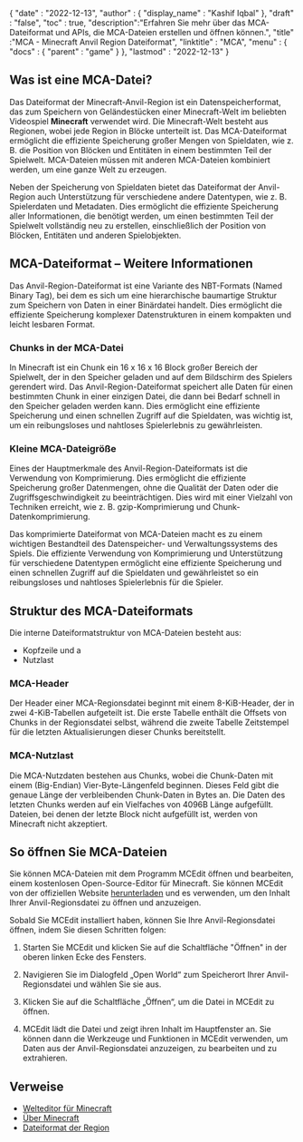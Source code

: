 {
  "date" : "2022-12-13",
  "author" : {
    "display_name" : "Kashif Iqbal"
},
  "draft" : "false",
  "toc" : true,
  "description":"Erfahren Sie mehr über das MCA-Dateiformat und APIs, die MCA-Dateien erstellen und öffnen können.",
  "title" :"MCA - Minecraft Anvil Region Dateiformat",
  "linktitle" : "MCA",
  "menu" : {
    "docs" : {
      "parent" : "game"
}
},
  "lastmod" : "2022-12-13"
}

## Was ist eine MCA-Datei?

Das Dateiformat der Minecraft-Anvil-Region ist ein Datenspeicherformat, das zum Speichern von Geländestücken einer Minecraft-Welt im beliebten Videospiel **Minecraft** verwendet wird. Die Minecraft-Welt besteht aus Regionen, wobei jede Region in Blöcke unterteilt ist. Das MCA-Dateiformat ermöglicht die effiziente Speicherung großer Mengen von Spieldaten, wie z. B. die Position von Blöcken und Entitäten in einem bestimmten Teil der Spielwelt. MCA-Dateien müssen mit anderen MCA-Dateien kombiniert werden, um eine ganze Welt zu erzeugen.

Neben der Speicherung von Spieldaten bietet das Dateiformat der Anvil-Region auch Unterstützung für verschiedene andere Datentypen, wie z. B. Spielerdaten und Metadaten. Dies ermöglicht die effiziente Speicherung aller Informationen, die benötigt werden, um einen bestimmten Teil der Spielwelt vollständig neu zu erstellen, einschließlich der Position von Blöcken, Entitäten und anderen Spielobjekten.

## MCA-Dateiformat – Weitere Informationen

Das Anvil-Region-Dateiformat ist eine Variante des NBT-Formats (Named Binary Tag), bei dem es sich um eine hierarchische baumartige Struktur zum Speichern von Daten in einer Binärdatei handelt. Dies ermöglicht die effiziente Speicherung komplexer Datenstrukturen in einem kompakten und leicht lesbaren Format.

### Chunks in der MCA-Datei

In Minecraft ist ein Chunk ein 16 x 16 x 16 Block großer Bereich der Spielwelt, der in den Speicher geladen und auf dem Bildschirm des Spielers gerendert wird. Das Anvil-Region-Dateiformat speichert alle Daten für einen bestimmten Chunk in einer einzigen Datei, die dann bei Bedarf schnell in den Speicher geladen werden kann. Dies ermöglicht eine effiziente Speicherung und einen schnellen Zugriff auf die Spieldaten, was wichtig ist, um ein reibungsloses und nahtloses Spielerlebnis zu gewährleisten.

### Kleine MCA-Dateigröße

Eines der Hauptmerkmale des Anvil-Region-Dateiformats ist die Verwendung von Komprimierung. Dies ermöglicht die effiziente Speicherung großer Datenmengen, ohne die Qualität der Daten oder die Zugriffsgeschwindigkeit zu beeinträchtigen. Dies wird mit einer Vielzahl von Techniken erreicht, wie z. B. gzip-Komprimierung und Chunk-Datenkomprimierung.

Das komprimierte Dateiformat von MCA-Dateien macht es zu einem wichtigen Bestandteil des Datenspeicher- und Verwaltungssystems des Spiels. Die effiziente Verwendung von Komprimierung und Unterstützung für verschiedene Datentypen ermöglicht eine effiziente Speicherung und einen schnellen Zugriff auf die Spieldaten und gewährleistet so ein reibungsloses und nahtloses Spielerlebnis für die Spieler.

## Struktur des MCA-Dateiformats

Die interne Dateiformatstruktur von MCA-Dateien besteht aus:
* Kopfzeile und a
* Nutzlast

### MCA-Header

Der Header einer MCA-Regionsdatei beginnt mit einem 8-KiB-Header, der in zwei 4-KiB-Tabellen aufgeteilt ist. Die erste Tabelle enthält die Offsets von Chunks in der Regionsdatei selbst, während die zweite Tabelle Zeitstempel für die letzten Aktualisierungen dieser Chunks bereitstellt.

### MCA-Nutzlast

Die MCA-Nutzdaten bestehen aus Chunks, wobei die Chunk-Daten mit einem (Big-Endian) Vier-Byte-Längenfeld beginnen. Dieses Feld gibt die genaue Länge der verbleibenden Chunk-Daten in Bytes an. Die Daten des letzten Chunks werden auf ein Vielfaches von 4096B Länge aufgefüllt. Dateien, bei denen der letzte Block nicht aufgefüllt ist, werden von Minecraft nicht akzeptiert.

## So öffnen Sie MCA-Dateien

Sie können MCA-Dateien mit dem Programm MCEdit öffnen und bearbeiten, einem kostenlosen Open-Source-Editor für Minecraft. Sie können MCEdit von der offiziellen Website [herunterladen](https://www.mcedit.net/) und es verwenden, um den Inhalt Ihrer Anvil-Regionsdatei zu öffnen und anzuzeigen.

Sobald Sie MCEdit installiert haben, können Sie Ihre Anvil-Regionsdatei öffnen, indem Sie diesen Schritten folgen:

1. Starten Sie MCEdit und klicken Sie auf die Schaltfläche "Öffnen" in der oberen linken Ecke des Fensters.

1. Navigieren Sie im Dialogfeld „Open World“ zum Speicherort Ihrer Anvil-Regionsdatei und wählen Sie sie aus.

1. Klicken Sie auf die Schaltfläche „Öffnen“, um die Datei in MCEdit zu öffnen.

1. MCEdit lädt die Datei und zeigt ihren Inhalt im Hauptfenster an. Sie können dann die Werkzeuge und Funktionen in MCEdit verwenden, um Daten aus der Anvil-Regionsdatei anzuzeigen, zu bearbeiten und zu extrahieren.

## Verweise

* [Welteditor für Minecraft](https://www.mcedit.net/)
* [Über Minecraft](https://www.minecraft.net/)
* [Dateiformat der Region](https://minecraft.fandom.com/wiki/Region_file_format)

